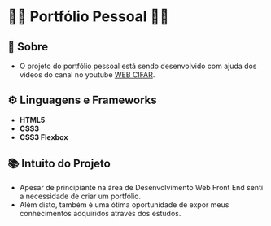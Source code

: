 # 👩‍💻 Portfólio Pessoal 👩‍💻 

## 🧶 Sobre
* O projeto do portfólio pessoal está sendo desenvolvido com ajuda dos videos do canal no youtube [WEB CIFAR](https://www.youtube.com/c/WEBCIFAROfficial/featured).
 
## ⚙️ Linguagens e Frameworks 

* <strong>HTML5</strong>
* <strong>CSS3</strong>
* <strong>CSS3 Flexbox</strong>
  
## 📚 Intuito do Projeto
* Apesar de principiante na área de Desenvolvimento Web Front End senti a necessidade de criar um portfólio.
* Além disto, também é uma ótima oportunidade de expor meus conhecimentos adquiridos através dos estudos.